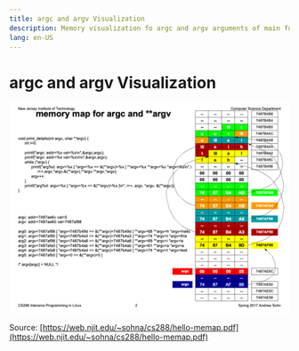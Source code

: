 ```yaml
---
title: argc and argv Visualization
description: Memory visualization fo argc and argv arguments of main function
lang: en-US
---
```


# argc and argv Visualization

![](./assets/argc-argv-visualized.png)

Source:
[https://web.njit.edu/~sohna/cs288/hello-memap.pdf](https://web.njit.edu/~sohna/cs288/hello-memap.pdf)